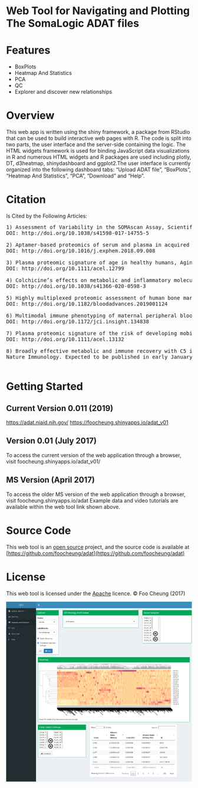 # Web Tool for Navigating and Plotting The SomaLogic ADAT files

# Features
* BoxPlots
* Heatmap And Statistics
* PCA
* QC
* Explorer and discover new relationships

# Overview
This web app is written using the shiny framework, a package from RStudio that can be used to build interactive web pages with R. The code is split into two parts, the user interface and the server-side containing the logic. The HTML widgets framework is used for binding JavaScript data visualizations in R and numerous HTML widgets and R packages are used including plotly, DT, d3heatmap, shinydashboard and ggplot2.The user interface is currently organized into the following dashboard tabs: “Upload ADAT file”, “BoxPlots”, “Heatmap And Statistics”, “PCA”, “Download” and “Help”.

# Citation
Is Cited by the Following Articles:
<pre>
1) Assessment of Variability in the SOMAscan Assay, Scientific Reports 7(1),
DOI: http://doi.org/10.1038/s41598-017-14755-5

2) Aptamer-based proteomics of serum and plasma in acquired aplastic anemia, Experimental Hematology
DOI: http://doi.org/10.1016/j.exphem.2018.09.008

3) Plasma proteomic signature of age in healthy humans, Aging Cell 17(5),
DOI: http://doi.org/10.1111/acel.12799

4) Colchicine’s effects on metabolic and inflammatory molecules in adults with obesity and metabolic syndrome: results from a pilot randomized controlled trial, International Journal of Obesity
DOI: http://doi.org/10.1038/s41366-020-0598-3

5) Highly multiplexed proteomic assessment of human bone marrow in acute myeloid leukemia, Blood Advances 4(2),
DOI: http://doi.org/10.1182/bloodadvances.2019001124

6) Multimodal immune phenotyping of maternal peripheral blood in normal human pregnancy, JCI Insight 5(7),
DOI: http://doi.org/10.1172/jci.insight.134838

7) Plasma proteomic signature of the risk of developing mobility disability: A 9‐year follow‐up, Aging Cell
DOI: http://doi.org/10.1111/acel.13132

8) Broadly effective metabolic and immune recovery with C5 inhibition in CHAPLE disease
Nature Immunology. Expected to be published in early January 2021

</pre>
# Getting Started

## Current Version 0.011 (2019)<br>
https://adat.niaid.nih.gov/
https://foocheung.shinyapps.io/adat_v01


## Version 0.01 (July 2017)
To access the current version of the web application through a browser, visit  foocheung.shinyapps.io/adat_v01/<br> 


## MS Version (April 2017)
To access the older MS version of the web application through a browser, visit foocheung.shinyapps.io/adat
Example data and video tutorials are available within the web tool link shown above.<br>


# Source Code
This web tool is an [open source](http://opensource.org) project, and the source code is available at [https://github.com/foocheung/adat](https://github.com/foocheung/adat)

# License
This web tool is licensed under the [Apache](http://www.apache.org/licenses/LICENSE-2.0) licence. &copy; Foo Cheung (2017)


<img src="https://raw.githubusercontent.com/foocheung/adat/master/Figure4.png">

